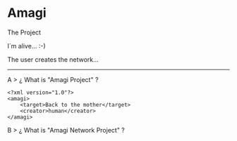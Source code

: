 Amagi
=====

The Project

I´m alive... :-)

The user creates the network...

-------------------------------

A > ¿ What is "Amagi Project" ?

    <?xml version="1.0"?>
    <amagi>
        <target>Back to the mother</target>
        <creator>human</creator>
    </amagi>


B > ¿ What is "Amagi Network Project" ?
